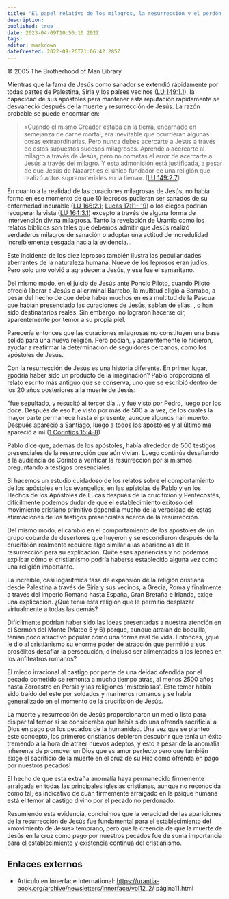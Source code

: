 ```yaml
---
title: "El papel relativo de los milagros, la resurrección y el perdón de los pecados en la rápida expansión del cristianismo"
description: 
published: true
date: 2023-04-09T10:50:10.292Z
tags: 
editor: markdown
dateCreated: 2022-09-26T21:06:42.285Z
---
```


<p class="v-card v-sheet theme--light grey lighten-3 px-2">© 2005 The Brotherhood of Man Library</p>

Mientras que la fama de Jesús como sanador se extendió rápidamente por todas partes de Palestina, Siria y los países vecinos ([LU 149:1.1](/es/The_Urantia_Book/149#p1_1)), la capacidad de sus apóstoles para mantener esta reputación rápidamente se desvaneció después de la muerte y resurrección de Jesús. La razón probable se puede encontrar en:

> «Cuando el mismo Creador estaba en la tierra, encarnado en semejanza de carne mortal, era inevitable que ocurrieran algunas cosas extraordinarias. Pero nunca debes acercarte a Jesús a través de estos supuestos sucesos milagrosos. Aprende a acercarte al milagro a través de Jesús, pero no cometas el error de acercarte a Jesús a través del milagro. Y esta admonición está justificada, a pesar de que Jesús de Nazaret es el único fundador de una religión que realizó actos supramateriales en la tierra». ([LU 149:2.7](/es/The_Urantia_Book/149#p2_7))

En cuanto a la realidad de las curaciones milagrosas de Jesús, no había forma en ese momento de que 10 leprosos pudieran ser sanados de su enfermedad incurable ([LU 166:2.1](/es/The_Urantia_Book/166#p2_1); [Lucas 17:11- 19](/es/Bible/Luke/17#v11)) o los ciegos podrían recuperar la vista ([LU 164:3.1](/es/The_Urantia_Book/164#p3_1)) excepto a través de alguna forma de intervención divina milagrosa. Tanto la revelación de Urantia como los relatos bíblicos son tales que debemos admitir que Jesús realizó verdaderos milagros de sanación o adoptar una actitud de incredulidad increíblemente sesgada hacia la evidencia...

Este incidente de los diez leprosos también ilustra las peculiaridades aberrantes de la naturaleza humana. Nueve de los leprosos eran judíos. Pero solo uno volvió a agradecer a Jesús, y ese fue el samaritano.

Del mismo modo, en el juicio de Jesús ante Poncio Piloto, cuando Piloto ofreció liberar a Jesús o al criminal Barrabo, la multitud eligió a Barrabo, a pesar del hecho de que debe haber muchos en esa multitud de la Pascua que habían presenciado las curaciones de Jesús, sabían de ellas. , o han sido destinatarios reales. Sin embargo, no lograron hacerse oír, aparentemente por temor a su propia piel.

Parecería entonces que las curaciones milagrosas no constituyen una base sólida para una nueva religión. Pero podían, y aparentemente lo hicieron, ayudar a reafirmar la determinación de seguidores cercanos, como los apóstoles de Jesús.

Con la resurrección de Jesús es una historia diferente. En primer lugar, ¿podría haber sido un producto de la imaginación? Pablo proporciona el relato escrito más antiguo que se conserva, uno que se escribió dentro de los 20 años posteriores a la muerte de Jesús:

"fue sepultado, y resucitó al tercer día... y fue visto por Pedro, luego por los doce. Después de eso fue visto por más de 500 a la vez, de los cuales la mayor parte permanece hasta el presente, aunque algunos han muerto. Después apareció a Santiago, luego a todos los apóstoles y al último me apareció a mí ([1 Corintios 15:4-8](/es/Bible/1_Corinthians/15#v4))

Pablo dice que, además de los apóstoles, había alrededor de 500 testigos presenciales de la resurrección que aún vivían. Luego continúa desafiando a la audiencia de Corinto a verificar la resurrección por sí mismos preguntando a testigos presenciales.

Si hacemos un estudio cuidadoso de los relatos sobre el comportamiento de los apóstoles en los evangelios, en las epístolas de Pablo y en los Hechos de los Apóstoles de Lucas después de la crucifixión y Pentecostés, difícilmente podemos dudar de que el establecimiento exitoso del movimiento cristiano primitivo dependía mucho de la veracidad de estas afirmaciones de los testigos presenciales acerca de la resurrección.

Del mismo modo, el cambio en el comportamiento de los apóstoles de un grupo cobarde de desertores que huyeron y se escondieron después de la crucifixión realmente requiere algo similar a las apariencias de la resurrección para su explicación. Quite esas apariencias y no podemos explicar cómo el cristianismo podría haberse establecido alguna vez como una religión importante.

La increíble, casi logarítmica tasa de expansión de la religión cristiana desde Palestina a través de Siria y sus vecinos, a Grecia, Roma y finalmente a través del Imperio Romano hasta España, Gran Bretaña e Irlanda, exige una explicación. ¿Qué tenía esta religión que le permitió desplazar virtualmente a todas las demás?

Difícilmente podrían haber sido las ideas presentadas a nuestra atención en el Sermón del Monte (Mateo 5 y 6) porque, aunque atraían de boquilla, tenían poco atractivo popular como una forma real de vida. Entonces, ¿qué le dio al cristianismo su enorme poder de atracción que permitió a sus prosélitos desafiar la persecución, o incluso ser alimentados a los leones en los anfiteatros romanos?

El miedo irracional al castigo por parte de una deidad ofendida por el pecado cometido se remonta a mucho tiempo atrás, al menos 2500 años hasta Zoroastro en Persia y las religiones 'misteriosas'. Este temor había sido traído del este por soldados y marineros romanos y se había generalizado en el momento de la crucifixión de Jesús.

La muerte y resurrección de Jesús proporcionaron un medio listo para disipar tal temor si se consideraba que había sido una ofrenda sacrificial a Dios en pago por los pecados de la humanidad. Una vez que se planteó este concepto, los primeros cristianos debieron descubrir que tenía un éxito tremendo a la hora de atraer nuevos adeptos, y esto a pesar de la anomalía inherente de promover un Dios que es amor perfecto pero que también exige el sacrificio de la muerte en el cruz de su Hijo como ofrenda en pago por nuestros pecados!

El hecho de que esta extraña anomalía haya permanecido firmemente arraigada en todas las principales iglesias cristianas, aunque no reconocida como tal, es indicativo de cuán firmemente arraigado en la psique humana está el temor al castigo divino por el pecado no perdonado.

Resumiendo esta evidencia, concluimos que la veracidad de las apariciones de la resurrección de Jesús fue fundamental para el establecimiento del «movimiento de Jesús» temprano, pero que la creencia de que la muerte de Jesús en la cruz como pago por nuestros pecados fue de suma importancia para el establecimiento y existencia continua del cristianismo.

## Enlaces externos

- Artículo en Innerface International: https://urantia-book.org/archive/newsletters/innerface/vol12_2/ página11.html